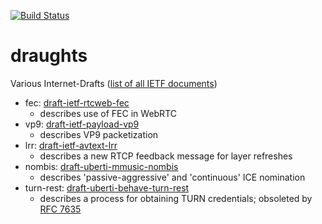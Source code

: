 [![Build Status](https://travis-ci.org/juberti/draughts.svg)](https://travis-ci.org/juberti/draughts)

draughts
========

Various Internet-Drafts ([list of all IETF documents](http://www.arkko.com/tools/allstats/justinuberti.html))
* fec: [draft-ietf-rtcweb-fec](fec/draft-ietf-rtcweb-fec.xml)
  * describes use of FEC in WebRTC
* vp9: [draft-ietf-payload-vp9](https://juberti.github.io/draughts/vp9/draft-ietf-payload-vp9-00.html)
  * describes VP9 packetization
* lrr: [draft-ietf-avtext-lrr](https://juberti.github.io/draughts/lrr/draft-ietf-avtext-lrr-00.html)
  * describes a new RTCP feedback message for layer refreshes
* nombis: [draft-uberti-mmusic-nombis](nombis/draft-uberti-mmusic-nombis.xml)
  * describes 'passive-aggressive' and 'continuous' ICE nomination
* turn-rest: [draft-uberti-behave-turn-rest](turn-rest/draft-uberti-behave-turn-rest.xml)
  * describes a process for obtaining TURN credentials; obsoleted by [RFC 7635](https://tools.ietf.org/html/rfc7635)

